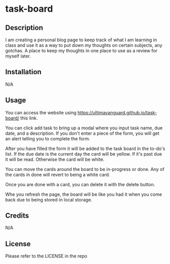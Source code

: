 # task-board

## Description

I am creating a personal blog page to keep track of what I am learning in class
and use it as a way to put down my thoughts on certain subjects, any gotchas. A
place to keep my thoughts in one place to use as a review for myself later.

## Installation

N/A

## Usage

You can access the website using https://ultimavanguard.github.io/task-board/ this link.

You can click add task to bring up a modal where you input task name, due date, and a description. If you don't enter a piece of the form, you will get an alert telling you to complete the form.

After you have filled the form it will be added to the task board in the to-do's list. If the due date is the current day the card will be yellow. If it's past due it will be read. Otherwise the card will be white.

You can move the cards around the board to be in-progress or done. Any of the cards in done will revert to being a white card.

Once you are done with a card, you can delete it with the delete button.

Whe you refresh the page, the board will be like you had it when you come back due to being stored in local storage.

<!-- ![alt text](https://github.com/UltimaVanguard/personal-blog/blob/main/assets/images/blog-form.png)

![alt text](https://github.com/UltimaVanguard/personal-blog/blob/main/assets/images/blog-form-dark.png)

![alt text](https://github.com/UltimaVanguard/personal-blog/blob/main/assets/images/alert.png)

![alt text](https://github.com/UltimaVanguard/personal-blog/blob/main/assets/images/local-storage.png)

![alt text](https://github.com/UltimaVanguard/personal-blog/blob/main/assets/images/blog-entries.png)

![alt text](https://github.com/UltimaVanguard/personal-blog/blob/main/assets/images/footer.png) -->

## Credits

N/A

## License

Please refer to the LICENSE in the repo